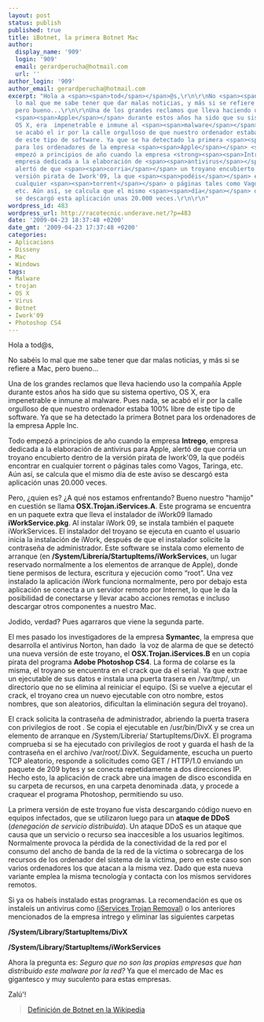 ```yaml
---
layout: post
status: publish
published: true
title: iBotnet, la primera Botnet Mac
author:
  display_name: '909'
  login: '909'
  email: gerardperucha@hotmail.com
  url: ''
author_login: '909'
author_email: gerardperucha@hotmail.com
excerpt: "Hola a <span><span>tod</span></span>@s,\r\n\r\nNo <span><span>sabéis</span></span>
  lo mal que me sabe tener que dar malas noticias, y más si se refiere a <span><span>Mac</span></span>,
  pero bueno...\r\n\r\nUna de los grandes reclamos que lleva haciendo uso la <span>compañí­a</span>
  <span><span>Apple</span></span> durante estos años ha sido que su sistema <span><span>opertivo</span></span>,
  OS X, era  impenetrable e inmune al <span><span>malware</span></span>. Pues nada,
  se acabó el ir por la calle orgulloso de que nuestro ordenador estaba 100% libre
  de este tipo de software. Ya que se ha detectado la primera <span><span>Botnet</span></span>
  para los ordenadores de la empresa <span><span>Apple</span></span> <span><span>Inc</span></span>.\r\n\r\nTodo
  empezó a principios de año cuando la empresa <strong><span><span>Intrego</span></span></strong>,
  empresa dedicada a la elaboración de <span><span>antivirus</span></span> para <span><span>Apple</span></span>,
  alertó de que <span><span>corria</span></span> un troyano encubierto dentro de la
  versión pirata de Iwork'09, la que <span><span>podéis</span></span> encontrar en
  cualquier <span><span>torrent</span></span> o páginas tales como Vagos, <span><span>Taringa</span></span>,
  etc. Aún así, se calcula que el mismo <span><span>día</span></span> de este aviso
  se descargó esta aplicación unas 20.000 veces.\r\n\r\n"
wordpress_id: 483
wordpress_url: http://racotecnic.underave.net/?p=483
date: '2009-04-23 18:37:48 +0200'
date_gmt: '2009-04-23 17:37:48 +0200'
categories:
- Aplicacions
- Disseny
- Mac
- Windows
tags:
- Malware
- trojan
- OS X
- Virus
- Botnet
- Iwork'09
- Photoshop CS4
---
```


Hola a <span><span>tod</span></span>@s,

No <span><span>sabéis</span></span> lo mal que me sabe tener que dar malas noticias, y más si se refiere a <span><span>Mac</span></span>, pero bueno...

Una de los grandes reclamos que lleva haciendo uso la <span>compañí­a</span> <span><span>Apple</span></span> durante estos años ha sido que su sistema <span><span>opertivo</span></span>, OS X, era  impenetrable e inmune al <span><span>malware</span></span>. Pues nada, se acabó el ir por la calle orgulloso de que nuestro ordenador estaba 100% libre de este tipo de software. Ya que se ha detectado la primera <span><span>Botnet</span></span> para los ordenadores de la empresa <span><span>Apple</span></span> <span><span>Inc</span></span>.

Todo empezó a principios de año cuando la empresa <strong><span><span>Intrego</span></span></strong>, empresa dedicada a la elaboración de <span><span>antivirus</span></span> para <span><span>Apple</span></span>, alertó de que <span><span>corria</span></span> un troyano encubierto dentro de la versión pirata de Iwork'09, la que <span><span>podéis</span></span> encontrar en cualquier <span><span>torrent</span></span> o páginas tales como Vagos, <span><span>Taringa</span></span>, etc. Aún así, se calcula que el mismo <span><span>día</span></span> de este aviso se descargó esta aplicación unas 20.000 veces.

<a id="more"></a><a id="more-483"></a>
Pero, ¿quien es? ¿A qué nos estamos enfrentando? Bueno nuestro "<span><span>hamijo</span></span>" en cuestión se llama<strong> OSX.<span><span>Trojan</span></span>.<span><span>iServices</span></span>.A</strong>. Este programa se encuentra en un paquete extra que lleva el instalador de iWork09 llamado<strong> <span><span>iWorkService</span></span>.<span><span>pkg</span></span></strong><span>. Al instalar <span>iWork</span> 09, </span>se instala también el paquete <span><span>iWorkServices</span></span>. El instalador del troyano se ejecuta en cuanto el usuario inicia la instalación de <span><span>iWork</span></span>, después de que el instalador solicite la contraseña de administrador. Este software se instala como elemento de <span><span>arran</span></span>que (en <strong>/<span><span>System</span></span>/Librería/<span><span>StartupItems</span></span>/<span><span>iWorkServices</span></span></strong>, un lugar reservado normalmente a los elementos de <span><span>arran</span></span>que de <span><span>Apple</span></span>), donde tiene permisos de lectura, escritura y ejecución como “<span><span>root</span></span>”. Una vez instalado la aplicación <span><span>iWork</span></span> funciona normalmente, pero por debajo esta aplicación se conecta a un servidor remoto por <span><span>Internet</span></span>, lo que le da la posibilidad de conectarse y llevar acabo acciones remotas e <span><span>incl</span></span>uso descargar otros componentes a nuestro <span><span>Mac</span></span>.

<span><span>Jodido</span></span>, verdad? Pues agarraros que viene la segunda parte.

El mes pasado los investigadores de la empresa <strong><span><span>Symantec</span></span></strong>, la empresa que desarrolla el <span><span>antivirus</span></span> <span><span>Norton</span></span>, han dado  la voz de alarma de que se <span><span>detectó</span></span> una nueva versión de este troyano, el <strong>OSX.<span><span>Trojan</span></span>.<span><span>iServices</span></span>.B</strong> en un copia pirata del programa <strong>Adobe <span><span>Photoshop</span></span> CS4</strong>. La forma de colarse es la misma, el troyano se encuentra en el <span><span>crack</span></span> que da el <span><span>seri</span></span>al. Ya que extrae un ejecutable de sus datos e instala una puerta trasera en /var/<span><span>tmp</span></span>/, un directorio que no se elimina al reiniciar el equipo. (Si se vuelve a ejecutar el <span><span>crack</span></span>, el troyano crea un nuevo ejecutable con otro nombre, estos nombres, que son aleatorios, dificultan la eliminación segura del troyano).

El <span><span>crack</span></span> solicita la contraseña de administrador, abriendo la puerta trasera con privilegios de root . Se copia el ejecutable en /<span><span>usr</span></span>/<span><span>bin</span></span>/<span><span>DivX</span></span> y se crea un elemento de <span><span>arran</span></span>que en /<span><span>System</span></span>/Librería/ <span><span>StartupItems</span></span>/<span><span>DivX</span></span>. El programa comprueba si se ha ejecutado con privilegios de <span><span>root</span></span> y guarda el <span><span>hash</span></span> de la contraseña en el archivo /var/<span><span>root</span></span>/.<span><span>DivX</span></span>. <span><span>Seguidamente</span></span>, escucha un puerto TCP aleatorio, <span><span>respon</span></span>de a solicitudes como GET / HTTP/1.0 enviando un paquete de 209 bytes y se conecta repetidamente a dos direcciones IP.
Hecho esto, la aplicación de <span><span>crack</span></span> abre una imagen de disco escondida en su carpeta de recursos, en una carpeta <span><span>denomi</span></span>nada .data, y <span><span>proce</span></span>de a craquear el programa <span><span>Photoshop</span></span>, permitiendo su uso.

La primera versión de este troyano fue vista descargando código nuevo en equipos infectados, que se utilizaron luego para un <strong>ataque de <span><span>DDoS</span></span> </strong>(<em>denegación de servicio distribuida</em>). Un ataque <span><span>DDoS</span></span> es un ataque que causa que un servicio o recurso sea inaccesible a los usuarios legítimos. Normalmente provoca la pérdida de la <span><span>conectividad</span></span> de la red por el consumo del ancho de banda de la red de la víctima o sobrecarga de los recursos de los ordenador del sistema de la víctima, pero en este caso son varios ordenadores los que atacan a la misma vez. Dado que esta nueva variante emplea la misma tecnología y contacta con los mismos servidores remotos.

Si ya os <span><span>habeís</span></span> instalado estas programas. La recomendación es que os <span><span>instaleís</span></span> un <span><span>antivirus</span></span> como <a title="securemac" href="http://macscan.securemac.com/files/iServicesTrojanRemovalTool.dmg">(</a><a title="securemac" href="http://macscan.securemac.com/files/iServicesTrojanRemovalTool.dmg"><span><span>iServices</span></span> <span><span>Trojan</span></span> <span><span>Remov</span></span>al</a>) o los anteriores mencionados de la empresa <span><span>intrego</span></span> y eliminar las siguientes carpetas

<strong>/<span><span>System</span></span>/<span><span>Library</span></span>/<span><span>StartupItems</span></span>/<span><span>DivX</span></span></strong>

<strong> /<span><span>System</span></span>/<span><span>Library</span></span>/<span><span>StartupItems</span></span>/<span><span>iWorkServices</span></span> </strong>

Ahora la pregunta es: <em>Seguro que no son las propias empresas que han distribuido este <span><span>malware</span></span> por la red?</em> Ya que el mercado de <span><span>Mac</span></span> es gigantesco y muy suculento para estas empresas.

<span>Zalú'!</span>
<blockquote>
<span><a title="Botnet" href="http://es.wikipedia.org/wiki/Botnet" target="_blank">Definición de Botnet en la Wikipedia</a>
</span></blockquote>
